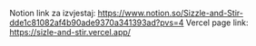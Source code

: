 Notion link za izvjestaj: https://www.notion.so/Sizzle-and-Stir-dde1c81082af4b90ade9370a341393ad?pvs=4
Vercel page link: https://sizle-and-stir.vercel.app/
